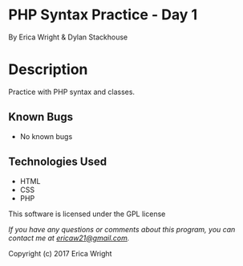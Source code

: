 # **PHP Syntax Practice - Day 1**
By Erica Wright & Dylan Stackhouse

# Description
Practice with PHP syntax and classes.

## Known Bugs
* No known bugs

## Technologies Used
* HTML
* CSS
* PHP

This software is licensed under the GPL license

_If you have any questions or comments about this program, you can contact me at [ericaw21@gmail.com](mailto:ericaw21@gmail.com)._

Copyright (c) 2017 Erica Wright
